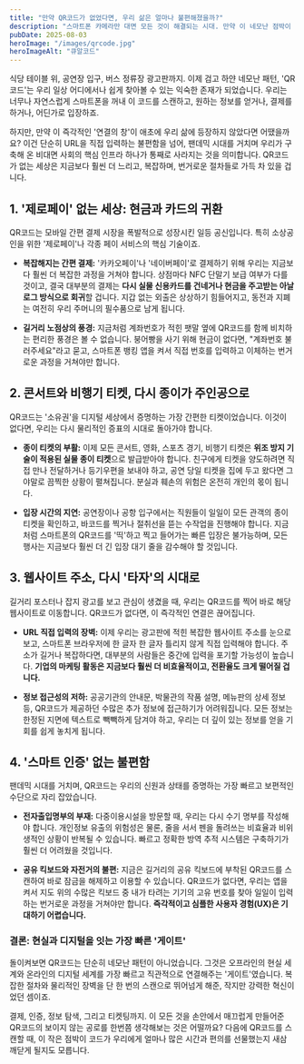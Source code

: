 ```yaml
---
title: "만약 QR코드가 없었다면, 우리 삶은 얼마나 불편해졌을까?"
description: "스마트폰 카메라만 대면 모든 것이 해결되는 시대. 만약 이 네모난 점박이 코드, QR코드가 없었다면 우리의 결제, 인증, 그리고 '연결'의 방식은 어떻게 달라졌을까요? 상상만으로도 답답해지는 QR코드 없는 세상을 그려봅니다."
pubDate: 2025-08-03
heroImage: "/images/qrcode.jpg"
heroImageAlt: "큐알코드"
---
```


식당 테이블 위, 공연장 입구, 버스 정류장 광고판까지. 이제 검고 하얀 네모난 패턴, 'QR코드'는 우리 일상 어디에서나 쉽게 찾아볼 수 있는 익숙한 존재가 되었습니다. 우리는 너무나 자연스럽게 스마트폰을 꺼내 이 코드를 스캔하고, 원하는 정보를 얻거나, 결제를 하거나, 어딘가로 입장하죠.

하지만, 만약 이 즉각적인 '연결의 창'이 애초에 우리 삶에 등장하지 않았다면 어땠을까요? 이건 단순히 URL을 직접 입력하는 불편함을 넘어, 팬데믹 시대를 거치며 우리가 구축해 온 비대면 사회의 핵심 인프라 하나가 통째로 사라지는 것을 의미합니다. QR코드가 없는 세상은 지금보다 훨씬 더 느리고, 복잡하며, 번거로운 절차들로 가득 차 있을 겁니다.

## 1. '제로페이' 없는 세상: 현금과 카드의 귀환

QR코드는 모바일 간편 결제 시장을 폭발적으로 성장시킨 일등 공신입니다. 특히 소상공인을 위한 '제로페이'나 각종 페이 서비스의 핵심 기술이죠.

-   **복잡해지는 간편 결제:** '카카오페이'나 '네이버페이'로 결제하기 위해 우리는 지금보다 훨씬 더 복잡한 과정을 거쳐야 합니다. 상점마다 NFC 단말기 보급 여부가 다를 것이고, 결국 대부분의 결제는 **다시 실물 신용카드를 건네거나 현금을 주고받는 아날로그 방식으로 회귀**할 겁니다. 지갑 없는 외출은 상상하기 힘들어지고, 동전과 지폐는 여전히 우리 주머니의 필수품으로 남게 됩니다.

-   **길거리 노점상의 풍경:** 지금처럼 계좌번호가 적힌 팻말 옆에 QR코드를 함께 비치하는 편리한 풍경은 볼 수 없습니다. 붕어빵을 사기 위해 현금이 없다면, "계좌번호 불러주세요"라고 묻고, 스마트폰 뱅킹 앱을 켜서 직접 번호를 입력하고 이체하는 번거로운 과정을 거쳐야만 합니다.

## 2. 콘서트와 비행기 티켓, 다시 종이가 주인공으로

QR코드는 '소유권'을 디지털 세상에서 증명하는 가장 간편한 티켓이었습니다. 이것이 없다면, 우리는 다시 물리적인 증표의 시대로 돌아가야 합니다.

-   **종이 티켓의 부활:** 이제 모든 콘서트, 영화, 스포츠 경기, 비행기 티켓은 **위조 방지 기술이 적용된 실물 종이 티켓**으로 발급받아야 합니다. 친구에게 티켓을 양도하려면 직접 만나 전달하거나 등기우편을 보내야 하고, 공연 당일 티켓을 집에 두고 왔다면 그야말로 끔찍한 상황이 펼쳐집니다. 분실과 훼손의 위험은 온전히 개인의 몫이 됩니다.

-   **입장 시간의 지연:** 공연장이나 공항 입구에서는 직원들이 일일이 모든 관객의 종이 티켓을 확인하고, 바코드를 찍거나 절취선을 뜯는 수작업을 진행해야 합니다. 지금처럼 스마트폰의 QR코드를 '띡'하고 찍고 들어가는 빠른 입장은 불가능하며, 모든 행사는 지금보다 훨씬 더 긴 입장 대기 줄을 감수해야 할 것입니다.

## 3. 웹사이트 주소, 다시 '타자'의 시대로

길거리 포스터나 잡지 광고를 보고 관심이 생겼을 때, 우리는 QR코드를 찍어 바로 해당 웹사이트로 이동합니다. QR코드가 없다면, 이 즉각적인 연결은 끊어집니다.

-   **URL 직접 입력의 장벽:** 이제 우리는 광고판에 적힌 복잡한 웹사이트 주소를 눈으로 보고, 스마트폰 브라우저에 한 글자 한 글자 틀리지 않게 직접 입력해야 합니다. 주소가 길거나 복잡하다면, 대부분의 사람들은 중간에 입력을 포기할 가능성이 높습니다. **기업의 마케팅 활동은 지금보다 훨씬 더 비효율적이고, 전환율도 크게 떨어질 겁니다.**

-   **정보 접근성의 저하:** 공공기관의 안내문, 박물관의 작품 설명, 메뉴판의 상세 정보 등, QR코드가 제공하던 수많은 추가 정보에 접근하기가 어려워집니다. 모든 정보는 한정된 지면에 텍스트로 빽빽하게 담겨야 하고, 우리는 더 깊이 있는 정보를 얻을 기회를 쉽게 놓치게 됩니다.

## 4. '스마트 인증' 없는 불편함

팬데믹 시대를 거치며, QR코드는 우리의 신원과 상태를 증명하는 가장 빠르고 보편적인 수단으로 자리 잡았습니다.

-   **전자출입명부의 부재:** 다중이용시설을 방문할 때, 우리는 다시 수기 명부를 작성해야 합니다. 개인정보 유출의 위험성은 물론, 줄을 서서 펜을 돌려쓰는 비효율과 비위생적인 상황이 반복될 수 있습니다. 빠르고 정확한 방역 추적 시스템은 구축하기가 훨씬 더 어려웠을 것입니다.

-   **공유 킥보드와 자전거의 불편:** 지금은 길거리의 공유 킥보드에 부착된 QR코드를 스캔하여 바로 잠금을 해제하고 이용할 수 있습니다. QR코드가 없다면, 우리는 앱을 켜서 지도 위의 수많은 킥보드 중 내가 타려는 기기의 고유 번호를 찾아 일일이 입력하는 번거로운 과정을 거쳐야만 합니다. **즉각적이고 심플한 사용자 경험(UX)은 기대하기 어렵습니다.**

### 결론: 현실과 디지털을 잇는 가장 빠른 '게이트'

돌이켜보면 QR코드는 단순히 네모난 패턴이 아니었습니다. 그것은 오프라인의 현실 세계와 온라인의 디지털 세계를 가장 빠르고 직관적으로 연결해주는 '게이트'였습니다. 복잡한 절차와 물리적인 장벽을 단 한 번의 스캔으로 뛰어넘게 해준, 작지만 강력한 혁신이었던 셈이죠.

결제, 인증, 정보 탐색, 그리고 티켓팅까지. 이 모든 것을 손안에서 매끄럽게 만들어준 QR코드의 보이지 않는 공로를 한번쯤 생각해보는 것은 어떨까요? 다음에 QR코드를 스캔할 때, 이 작은 점박이 코드가 우리에게 얼마나 많은 시간과 편의를 선물했는지 새삼 깨닫게 될지도 모릅니다.